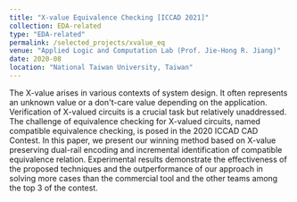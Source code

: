 ```yaml
---
title: "X-value Equivalence Checking [ICCAD 2021]"
collection: EDA-related
type: "EDA-related"
permalink: /selected_projects/xvalue_eq
venue: "Applied Logic and Computation Lab (Prof. Jie-Hong R. Jiang)"
date: 2020-08
location: "National Taiwan University, Taiwan"
---
```


<!-- [More information here]() -->
The X-value arises in various contexts of system design. It often represents an unknown value or a don't-care value depending on the application. Verification of X-valued circuits is a crucial task but relatively unaddressed. The challenge of equivalence checking for X-valued circuits, named compatible equivalence checking, is posed in the 2020 ICCAD CAD Contest. In this paper, we present our winning method based on X-value preserving dual-rail encoding and incremental identification of compatible equivalence relation. Experimental results demonstrate the effectiveness of the proposed techniques and the outperformance of our approach in solving more cases than the commercial tool and the other teams among the top 3 of the contest.


